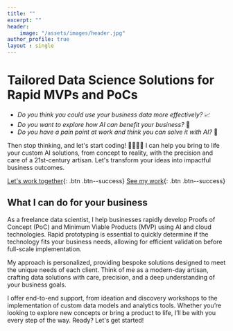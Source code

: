 ```yaml
---
title: ""
excerpt: ""
header:
    image: "/assets/images/header.jpg"
author_profile: true
layout : single
---
```


<!-- Clear Value Proposition -->
# Tailored Data Science Solutions for Rapid MVPs and PoCs

- _Do you think you could use your business data more effectively?_ 📈
- _Do you want to explore how AI can benefit your business?_ 🤖
- _Do you have a pain point at work and think you can solve it with AI?_ 🔧

Then stop thinking, and let's start coding! 👩‍💻👨‍💻 I can help you bring to life your custom AI solutions, from concept to reality, with the precision and care of a 21st-century artisan. Let's transform your ideas into impactful business outcomes.


<!-- Call to Action Buttons -->
[Let's work together](mailto:aldcorrales@outlook.com){: .btn .btn--success}
[See my work](#link){: .btn .btn--success}

<!-- Introduction Text -->
## What I can do for your business

As a freelance data scientist, I help businesses rapidly develop Proofs of Concept (PoC) and Minimum Viable Products (MVP) using AI and cloud technologies. Rapid prototyping is essential to quickly determine if the technology fits your business needs, allowing for efficient validation before full-scale implementation. 

My approach is personalized, providing bespoke solutions designed to meet the unique needs of each client. Think of me as a modern-day artisan, crafting data solutions with care, precision, and a deep understanding of your business goals.

I offer end-to-end support, from ideation and discovery workshops to the implementation of custom data models and analytics tools. Whether you’re looking to explore new concepts or bring a product to life, I’ll be with you every step of the way. Ready? Let's get started!



<!-- Clear Value Proposition -->
<!-- <header>
  <h1>Data Science Expertise to Power Your Business Decisions 🦾 🚀 </h1>
</header> -->


<!-- Introduction Text -->
<!-- <section id="about-me">
  <h2>Hi, I'm Álvaro</h2>
  <p>
    I’m a Data Scientist with 7 years of experience working with clients in the UK and Spain in tech and consulting. I specialise in AI and Cloud technologies, developing Proofs of Concept (PoC) and Minimum Viable Products (MVP) for industries like banking, telecom, and the public sector.
  </p>
  <p>
    In the last three years, I’ve delivered over 30 projects, including NLP models for IT report analysis, a call transcription tool for customer insights, and KPI dashboards.
  </p>
  <p>
    I focus on time series analysis, causal inference, NLP, and data visualization, primarily using Python and cloud-based tools.
  </p>
</section> -->

<!-- Call to Action Buttons -->
<!-- <section class="cta-buttons">
  <a href="/contact" class="btn btn-success">Let’s Work Together</a>
  <a href="/portfolio" class="btn btn-success">See My Work</a>
</section> -->

